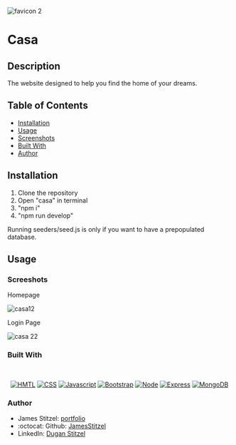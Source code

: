 ![favicon 2](https://user-images.githubusercontent.com/89664909/152747342-e665a30b-ebb4-4624-adce-5963faeb5365.png)
# Casa

## Description

The website designed to help you find the home of your dreams.

## Table of Contents

* [Installation](#installation)
* [Usage](#usage)
* [Screenshots](#screenshots)
* [Built With](#Built)
* [Author](#Author)

## Installation

1. Clone the repository
2. Open "casa" in terminal
3. "npm i"
4. "npm run develop"

Running seeders/seed.js is only if you want to have a prepopulated database.

## Usage

### Screeshots

Homepage

![casa12](https://user-images.githubusercontent.com/89664909/152746693-fdf7398a-ed81-46a3-9339-3cbe428681a1.jpg)

Login Page

![casa 22](https://user-images.githubusercontent.com/89664909/152746706-3aa27cf2-050e-4342-b3fe-f9e073a29722.jpg)

### Built With

</br>
<p align="center">
    <a href="https://developer.mozilla.org/en-US/docs/Web/HTML"><img src="https://img.shields.io/badge/-HTML-orange?style=for-the-badge"  alt="HMTL" /></a>
    <a href="https://developer.mozilla.org/en-US/docs/Web/CSS"><img src="https://img.shields.io/badge/-CSS-blue?style=for-the-badge" alt="CSS" /></a>
    <a href="https://www.javascript.com/"><img src="https://img.shields.io/badge/-Javascript-yellow?style=for-the-badge" alt="Javascript" /></a>
    <a href="https://getbootstrap.com/"><img src="https://img.shields.io/badge/-Bootstrap-blueviolet?style=for-the-badge" alt="Bootstrap" /></a>
    <a href="https://nodejs.org/en/"><img src="https://img.shields.io/badge/-Node-orange?style=for-the-badge" alt="Node" /></a>
    <a href="https://www.npmjs.com/package/express"><img src="https://img.shields.io/badge/-Express-blue?style=for-the-badge" alt="Express" /></a>
    <a href="https://www.mongodb.com/"><img src="https://img.shields.io/badge/-MongoDB-blue?style=for-the-badge" alt="MongoDB" /></a>
</p>

### Author

- James Stitzel: [portfolio](https://github.com/JamesStitzel?tab=repositories)
- :octocat: Github: [JamesStitzel](https://github.com/JamesStitzel)
- LinkedIn: [Dugan Stitzel](https://www.linkedin.com/in/dugan-stitzel/)
